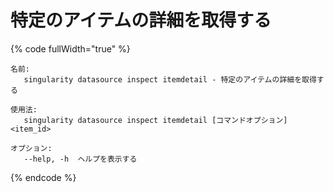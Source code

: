 # 特定のアイテムの詳細を取得する

{% code fullWidth="true" %}
```
名前:
   singularity datasource inspect itemdetail - 特定のアイテムの詳細を取得する

使用法:
   singularity datasource inspect itemdetail [コマンドオプション] <item_id>

オプション:
   --help, -h  ヘルプを表示する
```
{% endcode %}